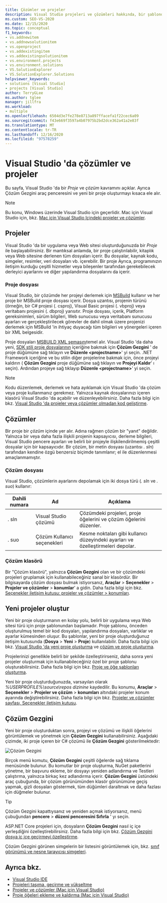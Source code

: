 ```yaml
---
title: Çözümler ve projeler
description: Visual Studio projeleri ve çözümleri hakkında, bir şablondan yeni projeler oluşturma ve Çözüm Gezgini projeleri görüntüleme & yönetme hakkında bilgi edinin.
ms.custom: SEO-VS-2020
ms.date: 12/15/2020
ms.topic: conceptual
f1_keywords:
- vs.addnewitem
- vs.addnewsolutionitem
- vs.openproject
- vs.addexistingitem
- vs.addexistingsolutionitem
- vs.environment.projects
- vs.environment.solutions
- VS.SolutionExplorer
- VS.SolutionExplorer.Solutions
helpviewer_keywords:
- solutions [Visual Studio]
- projects [Visual Studio]
author: TerryGLee
ms.author: tglee
manager: jillfra
ms.workload:
- multiple
ms.openlocfilehash: 6504d3e7fe278e8713a897ffacefa1f22cec6a09
ms.sourcegitcommit: f43e669f3597a4b07975b2bd2dce362a41a2e83f
ms.translationtype: MT
ms.contentlocale: tr-TR
ms.lasthandoff: 12/16/2020
ms.locfileid: "97578259"
---
```

# <a name="solutions-and-projects-in-visual-studio"></a>Visual Studio 'da çözümler ve projeler

Bu sayfa, Visual Studio 'da bir *Proje* ve *çözüm* kavramını açıklar. Ayrıca Çözüm Gezgini araç penceresini ve yeni bir proje oluşturmayı kısaca ele alır.

> [!NOTE]
> Bu konu, Windows üzerinde Visual Studio için geçerlidir. Mac için Visual Studio için, bkz. [Mac için Visual Studio Içindeki projeler ve çözümler](/visualstudio/mac/projects-and-solutions).

## <a name="projects"></a>Projeler

Visual Studio 'da bir uygulama veya Web sitesi oluşturduğunuzda bir *Proje* ile başlayabilirsiniz. Bir mantıksal anlamda, bir proje çalıştırılabilir, kitaplık veya Web sitesine derlenen tüm dosyaları içerir. Bu dosyalar, kaynak kodu, simgeler, resimler, veri dosyaları vb. içerebilir. Bir proje Ayrıca, programınızın iletişim kurduğu çeşitli hizmetler veya bileşenler tarafından gerekebilecek derleyici ayarlarını ve diğer yapılandırma dosyalarını da içerir.

### <a name="project-file"></a>Proje dosyası

Visual Studio, bir çözümde her projeyi derlemek için [MSBuild](../msbuild/msbuild.md) kullanır ve her proje bir MSBuild proje dosyası içerir. Dosya uzantısı, projenin türünü (örneğin, bir C# projesi (. csproj), Visual Basic projesi (. vbproj) veya veritabanı projesini (. dbproj) yansıtır. Proje dosyası, içerik, Platform gereksinimleri, sürüm bilgileri, Web sunucusu veya veritabanı sunucusu ayarları ve gerçekleştirilecek görevler de dahil olmak üzere projenizi derlemek için MSBuild 'in ihtiyaç duyacağı tüm bilgileri ve yönergeleri içeren bir XML belgesidir.

Proje dosyaları [MSBUILD XML şemasını](../msbuild/msbuild-project-file-schema-reference.md)temel alır. Visual Studio 'da daha yeni, [SDK stili proje dosyalarının](../msbuild/how-to-use-project-sdk.md) içeriğine bakmak için **Çözüm Gezgini** ' de proje düğümüne sağ tıklayın ve **Düzenle \<projectname\>**' yi seçin. .NET Framework içeriğine ve bu stilin diğer projelerine bakmak için, önce projeyi kaldırın ( **Çözüm Gezgini** proje düğümüne sağ tıklayın ve **Projeyi Kaldır**' ı seçin). Ardından projeye sağ tıklayıp **Düzenle \<projectname\>**' yi seçin.

> [!NOTE]
> Kodu düzenlemek, derlemek ve hata ayıklamak için Visual Studio 'da çözüm veya proje kullanmanız gerekmez. Yalnızca kaynak dosyalarınızı içeren klasörü Visual Studio 'da açabilir ve düzenleyebilirsiniz. Daha fazla bilgi için bkz. [Visual Studio 'da projeler veya çözümler olmadan kod geliştirme](../ide/develop-code-in-visual-studio-without-projects-or-solutions.md).

## <a name="solutions"></a>Çözümler

Bir proje bir *çözüm* içinde yer alır. Adına rağmen çözüm bir "yanıt" değildir. Yalnızca bir veya daha fazla ilişkili projenin kapsayıcısı, derleme bilgileri, Visual Studio pencere ayarları ve belirli bir projeyle ilişkilendirilmemiş çeşitli dosyalar için bir kapsayıcıdır. Bir çözüm, bir metin dosyası (uzantısı *. sln*) tarafından kendine özgü benzersiz biçimde tanımlanır; el ile düzenlenmesi amaçlanmamıştır.

### <a name="solution-file"></a>Çözüm dosyası

Visual Studio, çözümlerin ayarlarını depolamak için iki dosya türü (*. sln* ve *. suo*) kullanır:

|Dahili numara|Ad|Açıklama|
|---------------|----------|-----------------|
|. sln|Visual Studio çözümü|Çözümdeki projeleri, proje öğelerini ve çözüm öğelerini düzenler.|
|. suo|Çözüm Kullanıcı seçenekleri|Kesme noktaları gibi kullanıcı düzeyindeki ayarları ve özelleştirmeleri depolar.|

### <a name="solution-folder"></a>Çözüm klasörü

Bir "Çözüm klasörü", yalnızca **Çözüm Gezgini** olan ve bir çözümdeki projeleri gruplamak için kullanabileceğiniz sanal bir klasördür. Bir bilgisayarda çözüm dosyası bulmak istiyorsanız, **Araçlar**  >  **Seçenekler**  >  **Projeler ve çözümler**  >  **konumlar**' a gidin. Daha fazla bilgi için bkz. [Seçenekler iletişim kutusu: projeler ve çözümler > konumları](./reference/projects-solutions-locations-options.md).

## <a name="create-new-projects"></a>Yeni projeler oluştur

Yeni bir proje oluşturmanın en kolay yolu, belirli bir uygulama veya Web sitesi türü için proje şablonundan başlamadır. Proje şablonu, önceden oluşturulmuş temel bir kod dosyaları, yapılandırma dosyaları, varlıklar ve ayarlar kümesinden oluşur. Bu şablonlar, yeni bir proje oluşturduğunuz iletişim kutusunda (**Dosya**  >  **Yeni**  >  **Proje**) kullanılabilir. Daha fazla bilgi için bkz. [Visual Studio 'da yeni proje oluşturma](create-new-project.md) ve [çözüm ve proje oluşturma](../ide/creating-solutions-and-projects.md).

Projelerinizi genellikle belirli bir şekilde özelleştirirseniz, daha sonra yeni projeler oluşturmak için kullanabileceğiniz özel bir proje şablonu oluşturabilirsiniz. Daha fazla bilgi için bkz. [Proje ve öğe şablonları oluşturma](../ide/creating-project-and-item-templates.md).

Yeni bir proje oluşturduğunuzda, varsayılan olarak *%USERPROFILE%\source\repos dizinine* kaydedilir. Bu konumu, **Araçlar**   >  **Seçenekler**  >  **Projeler ve çözüm**  >  **konumları** altındaki projeler konum ayarında değiştirebilirsiniz. Daha fazla bilgi için bkz. [Projeler ve çözümler sayfası, Seçenekler iletişim kutusu](./reference/projects-and-solutions-options-dialog-box.md).

## <a name="solution-explorer"></a>Çözüm Gezgini

Yeni bir proje oluşturduktan sonra, projeyi ve çözümü ve ilişkili öğelerini görüntülemek ve yönetmek için **Çözüm Gezgini** kullanabilirsiniz. Aşağıdaki çizimde, iki proje içeren bir C# çözümü ile **Çözüm Gezgini** gösterilmektedir:

![Çözüm Gezgini](../ide/media/vs2015_solution_explorer.png)

Birçok menü komutu, **Çözüm Gezgini** çeşitli öğelerde sağ tıklama menüsünde bulunur. Bu komutlar bir proje oluşturma, NuGet paketlerini yönetme, bir başvuru ekleme, bir dosyayı yeniden adlandırma ve Testleri çalıştırma, yalnızca birkaç kez adlandırma içerir. **Çözüm Gezgini** üstündeki araç çubuğunda, bir çözüm görünümünden klasör görünümüne geçiş yapmak, gizli dosyaları göstermek, tüm düğümleri daraltmak ve daha fazlası için düğmeler bulunur.

> [!TIP]
> Çözüm Gezgini kapattıysanız ve yeniden açmak istiyorsanız, menü çubuğundan **pencere**  >  **düzeni penceresini Sıfırla** ' yı seçin.

ASP.NET Core projeleri için, dosyaların **Çözüm Gezgini** nasıl iç içe yerleşdiğini özelleştirebilirsiniz. Daha fazla bilgi için bkz. [Çözüm Gezgini dosya iç içe geçirmeyi özelleştirme](file-nesting-solution-explorer.md).

Çözüm Gezgini görünen simgelerin bir listesini görüntülemek için, bkz. [sınıf görünümü ve nesne tarayıcısı simgeleri](class-view-and-object-browser-icons.md).

## <a name="see-also"></a>Ayrıca bkz.

- [Visual Studio IDE](../get-started/visual-studio-ide.md)
- [Projeleri taşıma, geçirme ve yükseltme](../porting/port-migrate-and-upgrade-visual-studio-projects.md)
- [Projeler ve çözümler (Mac için Visual Studio)](/visualstudio/mac/projects-and-solutions)
- [Proje öğeleri ekleme ve kaldırma (Mac için Visual Studio)](/visualstudio/mac/add-and-remove-project-items)
